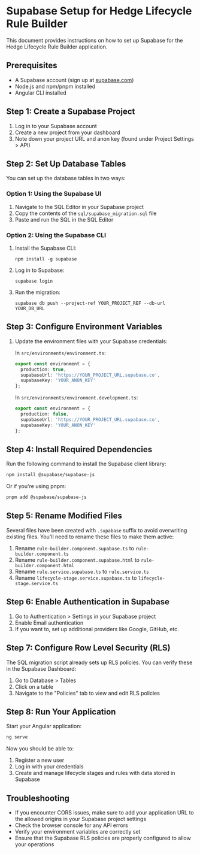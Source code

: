 # Supabase Setup for Hedge Lifecycle Rule Builder

This document provides instructions on how to set up Supabase for the Hedge Lifecycle Rule Builder application.

## Prerequisites

- A Supabase account (sign up at [supabase.com](https://supabase.com))
- Node.js and npm/pnpm installed
- Angular CLI installed

## Step 1: Create a Supabase Project

1. Log in to your Supabase account
2. Create a new project from your dashboard
3. Note down your project URL and anon key (found under Project Settings > API)

## Step 2: Set Up Database Tables

You can set up the database tables in two ways:

### Option 1: Using the Supabase UI

1. Navigate to the SQL Editor in your Supabase project
2. Copy the contents of the `sql/supabase_migration.sql` file
3. Paste and run the SQL in the SQL Editor

### Option 2: Using the Supabase CLI

1. Install the Supabase CLI:
   ```
   npm install -g supabase
   ```

2. Log in to Supabase:
   ```
   supabase login
   ```

3. Run the migration:
   ```
   supabase db push --project-ref YOUR_PROJECT_REF --db-url YOUR_DB_URL
   ```

## Step 3: Configure Environment Variables

1. Update the environment files with your Supabase credentials:

   In `src/environments/environment.ts`:
   ```typescript
   export const environment = {
     production: true,
     supabaseUrl: 'https://YOUR_PROJECT_URL.supabase.co',
     supabaseKey: 'YOUR_ANON_KEY'
   };
   ```

   In `src/environments/environment.development.ts`:
   ```typescript
   export const environment = {
     production: false,
     supabaseUrl: 'https://YOUR_PROJECT_URL.supabase.co',
     supabaseKey: 'YOUR_ANON_KEY'
   };
   ```

## Step 4: Install Required Dependencies

Run the following command to install the Supabase client library:

```bash
npm install @supabase/supabase-js
```

Or if you're using pnpm:

```bash
pnpm add @supabase/supabase-js
```

## Step 5: Rename Modified Files

Several files have been created with `.supabase` suffix to avoid overwriting existing files. You'll need to rename these files to make them active:

1. Rename `rule-builder.component.supabase.ts` to `rule-builder.component.ts`
2. Rename `rule-builder.component.supabase.html` to `rule-builder.component.html`
3. Rename `rule.service.supabase.ts` to `rule.service.ts`
4. Rename `lifecycle-stage.service.supabase.ts` to `lifecycle-stage.service.ts`

## Step 6: Enable Authentication in Supabase

1. Go to Authentication > Settings in your Supabase project
2. Enable Email authentication
3. If you want to, set up additional providers like Google, GitHub, etc.

## Step 7: Configure Row Level Security (RLS)

The SQL migration script already sets up RLS policies. You can verify these in the Supabase Dashboard:

1. Go to Database > Tables
2. Click on a table
3. Navigate to the "Policies" tab to view and edit RLS policies

## Step 8: Run Your Application

Start your Angular application:

```bash
ng serve
```

Now you should be able to:

1. Register a new user
2. Log in with your credentials
3. Create and manage lifecycle stages and rules with data stored in Supabase

## Troubleshooting

- If you encounter CORS issues, make sure to add your application URL to the allowed origins in your Supabase project settings
- Check the browser console for any API errors
- Verify your environment variables are correctly set
- Ensure that the Supabase RLS policies are properly configured to allow your operations